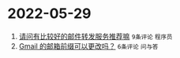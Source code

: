 # 2022-05-29

1. [请问有比较好的邮件转发服务推荐嘛](https://www.v2ex.com/t/855969) `9条评论` `程序员`
1. [Gmail 的邮箱前缀可以更改吗？](https://www.v2ex.com/t/855965) `6条评论` `问与答`
